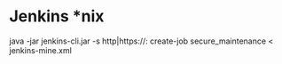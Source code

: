 # Jenkins *nix

java -jar jenkins-cli.jar -s http|https://<ip>:<port> create-job secure_maintenance < jenkins-mine.xml
